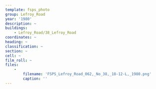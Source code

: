 ```yaml
---
template: fsps_photo
group: Lefroy_Road
year: '1980'
description: ~
buildings:
    - Lefroy_Road/38_Lefroy_Road
coordinates: ~
heading: ~
classification: ~
section: ~
cell: ~
film_roll: ~
files:
    -
        filename: 'FSPS_Lefroy_Road_062,_No_38,_18-12-L,_1980.png'
        caption: ''
---
```

